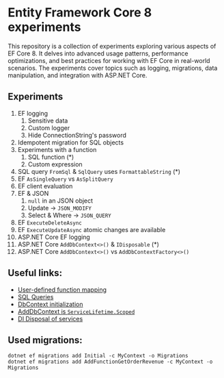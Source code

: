 # Entity Framework Core 8 experiments

This repository is a collection of experiments exploring various aspects of EF Core 8. It delves into advanced usage patterns, performance optimizations, and best practices for working with EF Core in real-world scenarios. The experiments cover topics such as logging, migrations, data manipulation, and integration with ASP.NET Core.

## Experiments
1. EF logging
	1. Sensitive data
	1. Custom logger
	1. Hide ConnectionString's password
1. Idempotent migration for SQL objects
1. Experiments with a function
	1. SQL function (*)
	1. Custom expression
1. SQL query `FromSql` & `SqlQuery` uses `FormattableString` (*)
1. EF `AsSingleQuery` vs `AsSplitQuery`
1. EF client evaluation
1. EF & JSON
	1. `null` in an JSON object
	1. Update -> `JSON_MODIFY`
	1. Select & Where -> `JSON_QUERY`
1. EF `ExecuteDeleteAsync`
1. EF `ExecuteUpdateAsync` atomic changes are available
1. ASP.NET Core EF logging
1. ASP.NET Core `AddDbContext<>()` & `IDisposable` (*)
1. ASP.NET Core `AddDbContext<>()` vs `AddDbContextFactory<>()`

## Useful links:
* [User-defined function mapping](https://learn.microsoft.com/en-us/ef/core/querying/user-defined-function-mapping)
* [SQL Queries](https://learn.microsoft.com/en-us/ef/core/querying/sql-queries)
* [DbContext initialization](https://learn.microsoft.com/en-us/ef/core/dbcontext-configuration/)
* [AddDbContext is `ServiceLifetime.Scoped`](https://github.com/dotnet/efcore/blob/main/src/EFCore/Extensions/EntityFrameworkServiceCollectionExtensions.cs)
* [DI Disposal of services](https://learn.microsoft.com/en-us/aspnet/core/fundamentals/dependency-injection?view=aspnetcore-8.0#disposal-of-services)


## Used migrations:
```
dotnet ef migrations add Initial -c MyContext -o Migrations
dotnet ef migrations add AddFunctionGetOrderRevenue -c MyContext -o Migrations
```
